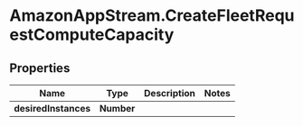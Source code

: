 # AmazonAppStream.CreateFleetRequestComputeCapacity

## Properties

Name | Type | Description | Notes
------------ | ------------- | ------------- | -------------
**desiredInstances** | **Number** |  | 


